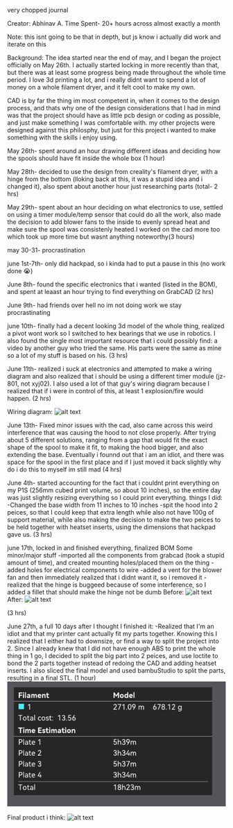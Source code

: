 very chopped journal

Creator: Abhinav A. 
Time Spent- 20+ hours across almost exactly a month


Note: this isnt going to be that in depth, but js know i actually did work and iterate on this


Background: The idea started near the end of may, and I began the project officially on May 26th. I actually started locking in more recently than that, but there was at least some progress being made throughout the whole time period. I love 3d printing a lot, and i really didnt want to spend a lot of money on a whole filament dryer, and it felt cool to make my own.

CAD is by far the thing im most competent in, when it comes to the design process, and thats why one of the design considerations that I had in mind was that the project should have  as little pcb design or coding as possible, and just make something I was comfortable with. my other projects were designed against this philosphy, but just for this project i wanted to make something with the skills i enjoy using.

May 26th- spent around an hour drawing different ideas and deciding how the spools should have  fit inside the whole box (1 hour)

May 28th- decided to use the design from creality's filament dryer, with a hinge from the bottom (lloking back at this, it was a stupid idea and i changed it), also spent about another hour just researching parts (total- 2 hrs)

May 29th- spent about an hour deciding on what electronics to use, settled on using a timer module/temp sensor that could do all the work, also made the decision to add blower fans to the inside to evenly spread heat and make sure the spool was consistenly heated.I worked on the cad more too which took up more time but wasnt anything noteworthy(3 hours)
 
may 30-31- procrastination

june 1st-7th- only did hackpad, so i kinda had to put a pause in this (no work done :sob:) 

June 8th- found the specific electronics that i wanted (listed in the BOM), and spent at leaast an hour trying to find everything on GrabCAD (2 hrs)

June 9th- had friends over hell no im not doing work we stay procrastinating

june 10th- finally had a decent looking 3d model of the whole thing, realized a pivot wont work so I switched to hex bearings that we use in robotics. I also found the single most important resource that i could possibly find: a video by another guy who tried the same. His parts were the same as mine so a lot of my stuff is based on his. (3 hrs)

June 11th- realized i suck at electronics and attempted to make a wiring diagram and also realized that i should be using a different timer module (jz-801, not xyj02). I also used a lot of that guy's wiring diagram because I realized that if i were in control of this, at least 1 explosion/fire would happen. (2 hrs)

Wiring diagram:
![alt text](<Screenshot 2025-06-24 171912.png>) 

June 13th- Fixed minor issues with the cad, also came across this weird interference that was causing the hood to not close properly. After trying about 5 different solutions, ranging from a gap that would fit the exact shape of the spool to make it fit, to making the hood bigger, and also extending the base. Eventually i founnd out that i am an idiot, and there was space for the spool in the first place and if I just moved it back slightly why do i do this to myself im still mad (4 hrs)

June 4th- started accounting for the fact that i couldnt print everything on my P1S (256mm cubed print volume, so about 10 inches), so the entire day was just slightly resizing everything so I could print everything. 
things I did: 
    -Changed the base width from 11 inches to 10 inches 
    -spit the hood into 2 peices, so that I could keep that extra length while also not have 100g of support material, while also making the decision to make the two peices to be held together with heatset inserts, using the dimensions that hackpad gave us.
(3 hrs)

june 17th, locked in and finished everything, finalized BOM
Some minor/major stuff
-imported all the components from grabcad (took a stupid amount of time), and created mounting holes/placed them on the thing
-added holes for electrical components to wire
-added a vent for the blower fan and then immediately realized that i didnt want it, so i removed it
-realized that the hinge is buggeed because of some interference, so I added a fillet that should make the hinge not be dumb
 Before:
![alt text](<Screenshot 2025-06-24 175420.png>) 
After:
![alt text](<Screenshot 2025-06-24 175544.png>)

(3 hrs)

June 27th, a full 10 days after I thought I finished it:
-Realized that I'm an idiot and that my printer cant actually fit my parts together. 
Knowing this I realized that I either had to downsize, or find a way to split the project into 2. Since I already knew that I did not have  enough ABS to print the whole thing in 1 go, I decided to split the big part into 2 peices, and use loctite to bond the 2 parts together instead of redoing the CAD and adding heatset inserts. I also sliced the final model and used bambuStudio to split the parts, resulting in a final STL.
(1 hour)
![alt text](<Screenshot 2025-06-27 155618.png>)


Final product i think: ![alt text](<Screenshot 2025-06-17 123134.png>)